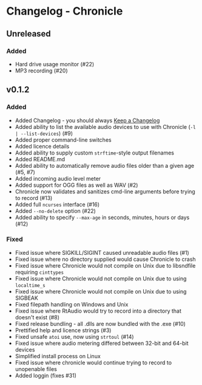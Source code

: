 
# Changelog - Chronicle

## Unreleased
### Added
* Hard drive usage monitor (#22)
* MP3 recording (#20)

## v0.1.2
### Added
* Added Changelog - you should always [Keep a Changelog](http:////keepachangelog.com)
* Added ability to list the available audio devices to use with Chronicle (`-l | --list-devices`) (#9)
* Added proper command-line switches
* Added licence details
* Added ability to supply custom `strftime`-style output filenames
* Added README.md
* Added ability to automatically remove audio files older than a given age (#5, #7)
* Added incoming audio level meter
* Added support for OGG files as well as WAV (#2)
* Chronicle now validates and sanitizes cmd-line arguments before trying to record (#13)
* Added full `ncurses` interface (#16)
* Added `--no-delete` option (#22)
* Added ability to specify `--max-age` in seconds, minutes, hours or days (#12)

### Fixed
* Fixed issue where SIGKILL/SIGINT caused unreadable audio files (#1)
* Fixed issue where no directory supplied would cause Chronicle to crash
* Fixed issue where Chronicle would not compile on Unix due to libsndfile requiring `cinttypes`
* Fixed issue where Chronicle would not compile on Unix due to using `localtime_s`
* Fixed issue where Chronicle would not compile on Unix due to using SIGBEAK
* Fixed filepath handling on Windows and Unix
* Fixed issue where RtAudio would try to record into a directory that doesn't exist (#8)
* Fixed release bundling - all .dlls are now bundled with the .exe (#10)
* Prettified help and licence strings (#3)
* Fixed unsafe `atoi` use, now using `strtoul` (#14)
* Fixed issue where audio metering differed between 32-bit and 64-bit devices
* Simplified install process on Linux
* Fixed issue where chronicle would continue trying to record to unopenable files
* Added loggin (fixes #31)
